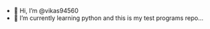 - 👋 Hi, I’m @vikas94560
- 🌱 I’m currently learning python and this is my test programs repo...

<!---
vikas94560/vikas94560 is a ✨ special ✨ repository because its `README.md` (this file) appears on your GitHub profile.
You can click the Preview link to take a look at your changes.
--->
